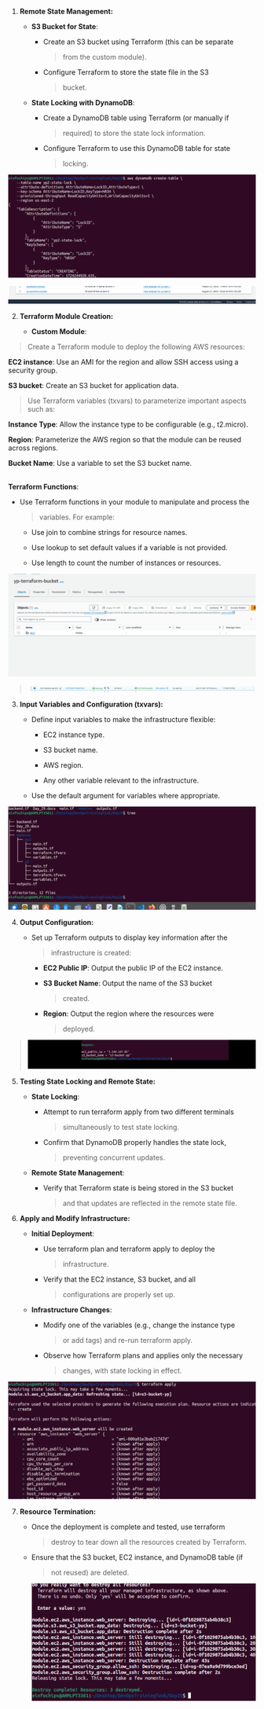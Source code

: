 1.  **Remote State Management:**

    -   **S3 Bucket for State**:

        -   Create an S3 bucket using Terraform (this can be separate
            > from the custom module).

        -   Configure Terraform to store the state file in the S3
            > bucket.

    -   **State Locking with DynamoDB**:

        -   Create a DynamoDB table using Terraform (or manually if
            > required) to store the state lock information.

        -   Configure Terraform to use this DynamoDB table for state
            > locking.

![](.//media/image1.png)

![](.//media/image2.png)

2.  **Terraform Module Creation:**

    -   **Custom Module**:

> Create a Terraform module to deploy the following AWS resources:

**EC2 instance**: Use an AMI for the region and allow SSH access using a
security group.

**S3 bucket**: Create an S3 bucket for application data.

> Use Terraform variables (txvars) to parameterize important aspects
> such as:

**Instance Type**: Allow the instance type to be configurable (e.g.,
t2.micro).

**Region**: Parameterize the AWS region so that the module can be reused
across regions.

**Bucket Name**: Use a variable to set the S3 bucket name.

**\
Terraform Functions**:

-   Use Terraform functions in your module to manipulate and process the
    > variables. For example:

    -   Use join to combine strings for resource names.

    -   Use lookup to set default values if a variable is not provided.

    -   Use length to count the number of instances or resources.

![](.//media/image3.png)
> ![](.//media/image4.png)

3.  **Input Variables and Configuration (txvars):**

    -   Define input variables to make the infrastructure flexible:

        -   EC2 instance type.

        -   S3 bucket name.

        -   AWS region.

        -   Any other variable relevant to the infrastructure.

    -   Use the default argument for variables where appropriate.

![](.//media/image5.png)

4.  **Output Configuration:**

    -   Set up Terraform outputs to display key information after the
        > infrastructure is created:

        -   **EC2 Public IP**: Output the public IP of the EC2 instance.

        -   **S3 Bucket Name**: Output the name of the S3 bucket
            > created.

        -   **Region**: Output the region where the resources were
            > deployed.

> ![](.//media/image6.png)

5.  **Testing State Locking and Remote State:**

    -   **State Locking**:

        -   Attempt to run terraform apply from two different terminals
            > simultaneously to test state locking.

        -   Confirm that DynamoDB properly handles the state lock,
            > preventing concurrent updates.

    -   **Remote State Management**:

        -   Verify that Terraform state is being stored in the S3 bucket
            > and that updates are reflected in the remote state file.

6.  **Apply and Modify Infrastructure:**

    -   **Initial Deployment**:

        -   Use terraform plan and terraform apply to deploy the
            > infrastructure.

        -   Verify that the EC2 instance, S3 bucket, and all
            > configurations are properly set up.

    -   **Infrastructure Changes**:

        -   Modify one of the variables (e.g., change the instance type
            > or add tags) and re-run terraform apply.

        -   Observe how Terraform plans and applies only the necessary
            > changes, with state locking in effect.

![](.//media/image7.png)

7.  **Resource Termination:**

    -   Once the deployment is complete and tested, use terraform
        > destroy to tear down all the resources created by Terraform.

    -   Ensure that the S3 bucket, EC2 instance, and DynamoDB table (if
        > not reused) are deleted.

        ![](.//media/image8.png)